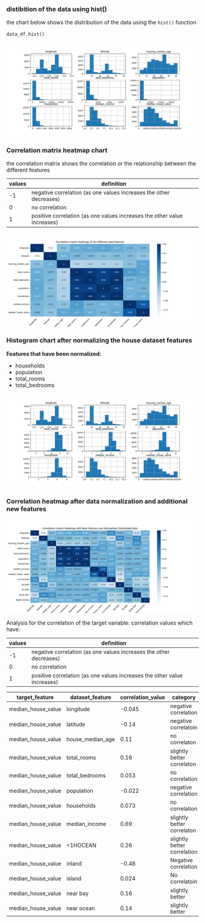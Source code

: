 ### distibition of the data using hist()
the chart below shows the distribution of the data using the ``hist()`` function

```
data_df.hist()
```

![distribution_of_data_features](images/house_data_histogram.jpeg)

### Correlation matrix heatmap chart
the correlation matrix shows the correlation or the relationship between the different features

| values | definition |
| --- | --- |
| -1 | negative correlation (as one values increases the other decreases) |
| 0 | no correlation |
| 1 | positive correlation (as one values increases the other value increases) |



![correlation_matrix_heatmap](images/house_numerical_features_heatmpa.png)


### Histogram chart after normalizing the house dataset features
**Features that have been normalized:**
- households
- population
- total_rooms
- total_bedrooms

![histogram_chart_after_normalization](./images/house_histogram_features_after_normalizing.png)

### Correlation heatmap after data normalization and additional new features

![Correlation_matrix_heatmap_with_new_features_normalized_data](images/Correlation_matrix_heatmap_with_new_features_normalized_data.png)


Analysis for the correlation of the target variable:
correlation values which have:

| values | definition |
| --- | --- |
| -1 | negative correlation (as one values increases the other decreases) |
| 0 | no correlation |
| 1 | positive correlation (as one values increases the other value increases) |


| target_feature | dataset_feature | correlation_value | category |
| --- | --- | --- | --- |
| median_house_value | longitude | -0.045 | negative correlation |
| median_house_value | latitude  | -0.14 | negative correlatoin |
| median_house_value | house_median_age| 0.11 | no correlaton |
| median_house_value | total_rooms | 0.16 | slightly better correlaton |
| median_house_value | total_bedrooms| 0.053 | no correlation |
| median_house_value | population | -0.022 | negative correlation |
| median_house_value | households | 0.073 | no correlation | 
| median_house_value | median_income| 0.69 | slightly better correlaton |
| median_house_value | <1HOCEAN| 0.26 | slightly better correlation |
| median_house_value | inland | -0.48 | Negative correlation |
| median_house_value | island | 0.024 | No correlatoin |
| median_house_value | near bay | 0.16 | slightly better |
| median_house_value | near ocean| 0.14  | slightly better |
